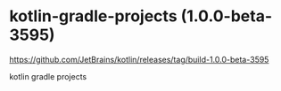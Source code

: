 # kotlin-gradle-projects (1.0.0-beta-3595)

https://github.com/JetBrains/kotlin/releases/tag/build-1.0.0-beta-3595

kotlin gradle projects
